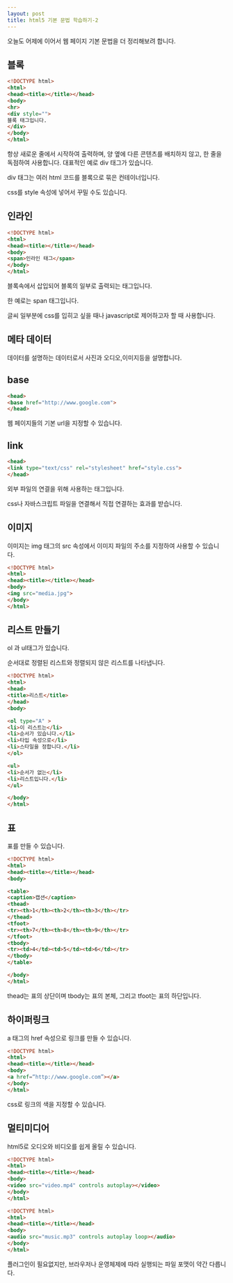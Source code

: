 ```yaml
---
layout: post
title: html5 기본 문법 학습하기-2
---
```


오늘도 어제에 이어서 웹 페이지 기본 문법을 더 정리해보려 합니다.

## 블록

```html
<!DOCTYPE html>
<html>
<head><title></title></head>
<body>
<hr>
<div style="">
블록 태그입니다.
</div>
</body>
</html>
```

항상 새로운 줄에서 시작하여 출력하며, 양 옆에 다른 콘텐츠를 배치하지 않고, 한 줄을 독점하여 사용합니다.
대표적인 예로 div 태그가 있습니다.

div 태그는 여러 html 코드를 블록으로 묶은 컨테이너입니다.

css를 style 속성에 넣어서 꾸밀 수도 있습니다.

## 인라인

```html
<!DOCTYPE html>
<html>
<head><title></title></head>
<body>
<span>인라인 태그</span>
</body>
</html>
```

블록속에서 삽입되어 블록의 일부로 출력되는 태그입니다.

한 예로는 span 태그입니다.

글씨 일부분에 css를 입히고 싶을 때나 javascript로 제어하고자 할 때 사용합니다.

## 메타 데이터

데이터를 설명하는 데이터로서 사진과 오디오,이미지등을 설명합니다.

## base

```html
<head>
<base href="http://www.google.com">
</head>
```

웹 페이지들의 기본 url을 지정할 수 있습니다.

## link

```html
<head>
<link type="text/css" rel="stylesheet" href="style.css">
</head>
```

외부 파일의 연결을 위해 사용하는 태그입니다.

css나 자바스크립트 파일을 연결해서 직접 연결하는 효과를 받습니다.

## 이미지

이미지는 img 태그의 src 속성에서 이미지 파일의 주소를 지정하여 사용할 수 있습니다.

```html
<!DOCTYPE html>
<html>
<head><title></title></head>
<body>
<img src="media.jpg">
</body>
</html>
```

## 리스트 만들기

ol 과 ul태그가 있습니다.

순서대로 정렬된 리스트와 정렬되지 않은 리스트를 나타냅니다.

```html
<!DOCTYPE html>
<html>
<head>
<title>리스트</title>
</head>
<body>

<ol type="A" >
<li>이 리스트는</li>
<li>순서가 있습니다.</li>
<li>타입 속성으로</li>
<li>스타일을 정합니다.</li>
</ol>

<ul>
<li>순서가 없는</li> 
<li>리스트입니다.</li>
</ul>

</body>
</html>
```

## 표

표를 만들 수 있습니다.

```html
<!DOCTYPE html>
<html>
<head><title></title></head>
<body>

<table>
<caption>캡션</caption>
<thead>
<tr><th>1</th><th>2</th><th>3</th></tr>
</thead>
<tfoot>
<tr><th>7</th><th>8</th><th>9</th></tr>
</tfoot>
<tbody>
<tr><td>4</td><td>5</td><td>6</td></tr>
</tbody>
</table>

</body>
</html>
```

thead는 표의 상단이며 tbody는 표의 본체, 그리고 tfoot는 표의 하단입니다.

## 하이퍼링크

a 태그의 href 속성으로 링크를 만들 수 있습니다.

```html
<!DOCTYPE html>
<html>
<head><title></title></head>
<body>
<a href=“http://www.google.com”></a>
</body>
</html>
```

css로 링크의 색을 지정할 수 있습니다.

## 멀티미디어

html5로 오디오와 비디오를 쉽게 올릴 수 있습니다.

```html
<!DOCTYPE html>
<html>
<head><title></title></head>
<body>
<video src="video.mp4" controls autoplay></video>
</body>
</html>

``` 

```html
<!DOCTYPE html>
<html>
<head><title></title></head>
<body>
<audio src="music.mp3" controls autoplay loop></audio>
</body>
</html>

```

플러그인이 필요없지만, 브라우저나 운영체제에 따라 실행되는 파일 포맷이 약간 다릅니다.